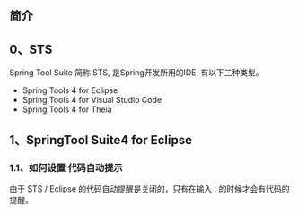## 简介

## 0、STS

Spring Tool Suite 简称 STS,  是Spring开发所用的IDE, 有以下三种类型。

* Spring Tools 4 for Eclipse
* Spring Tools 4 for Visual Studio Code
* Spring Tools 4 for Theia

## 1、SpringTool Suite4 for Eclipse

### 1.1、如何设置 代码自动提示

由于 STS / Eclipse 的代码自动提醒是关闭的，只有在输入 . 的时候才会有代码的提醒。

